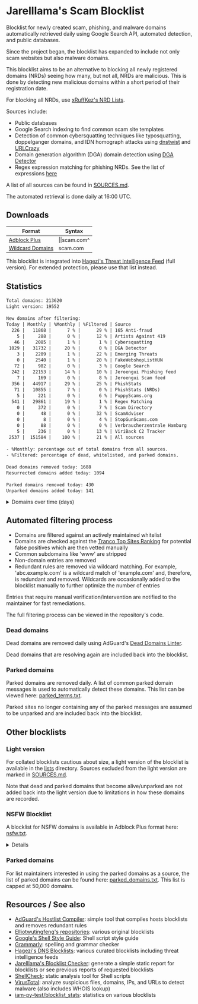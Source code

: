 # Jarelllama's Scam Blocklist

Blocklist for newly created scam, phishing, and malware domains automatically retrieved daily using Google Search API, automated detection, and public databases.

Since the project began, the blocklist has expanded to include not only scam websites but also malware domains.

This blocklist aims to be an alternative to blocking all newly registered domains (NRDs) seeing how many, but not all, NRDs are malicious. This is done by detecting new malicious domains within a short period of their registration date.

For blocking all NRDs, use [xRuffKez's NRD Lists](https://github.com/xRuffKez/NRD).

Sources include:

- Public databases
- Google Search indexing to find common scam site templates
- Detection of common cybersquatting techniques like typosquatting, doppelganger domains, and IDN homograph attacks using [dnstwist](https://github.com/elceef/dnstwist) and [URLCrazy](https://github.com/urbanadventurer/urlcrazy)
- Domain generation algorithm (DGA) domain detection using [DGA Detector](https://github.com/exp0se/dga_detector)
- Regex expression matching for phishing NRDs. See the list of expressions [here](https://github.com/jarelllama/Scam-Blocklist/blob/main/config/phishing_targets.csv)

A list of all sources can be found in [SOURCES.md](https://github.com/jarelllama/Scam-Blocklist/blob/main/SOURCES.md).

The automated retrieval is done daily at 16:00 UTC.

## Downloads

| Format | Syntax |
| --- | --- |
| [Adblock Plus](https://raw.githubusercontent.com/jarelllama/Scam-Blocklist/main/lists/adblock/scams.txt) | \|\|scam.com^ |
| [Wildcard Domains](https://raw.githubusercontent.com/jarelllama/Scam-Blocklist/main/lists/wildcard_domains/scams.txt) | scam.com |

This blocklist is integrated into [Hagezi's Threat Intelligence Feed](https://github.com/hagezi/dns-blocklists?tab=readme-ov-file#tif) (full version). For extended protection, please use that list instead.

## Statistics

``` text
Total domains: 213620
Light version: 19552

New domains after filtering:
Today | Monthly | %Monthly | %Filtered | Source
  226 |   11868 |      7 % |      29 % | 165 Anti-fraud
    5 |     288 |      0 % |      12 % | Artists Against 419
   46 |    2085 |      1 % |       1 % | Cybersquatting
 1029 |   31732 |     20 % |       0 % | DGA Detector
    3 |    2209 |      1 % |      22 % | Emerging Threats
    0 |    2540 |      1 % |      20 % | FakeWebshopListHUN
   72 |     982 |      0 % |       3 % | Google Search
  242 |   22153 |     14 % |      10 % | Jeroengui Phishing feed
    7 |     169 |      0 % |       8 % | Jeroengui Scam feed
  356 |   44917 |     29 % |      25 % | PhishStats
   71 |   10855 |      7 % |       0 % | PhishStats (NRDs)
    5 |     221 |      0 % |       6 % | PuppyScams.org
  541 |   29861 |     19 % |       1 % | Regex Matching
    0 |     372 |      0 % |       7 % | Scam Directory
    0 |      48 |      0 % |      32 % | ScamAdviser
    0 |       8 |      0 % |       4 % | StopGunScams.com
    0 |      88 |      0 % |       0 % | Verbraucherzentrale Hamburg
    5 |     236 |      0 % |      13 % | ViriBack C2 Tracker
 2537 |  151584 |    100 % |      21 % | All sources

- %Monthly: percentage out of total domains from all sources.
- %Filtered: percentage of dead, whitelisted, and parked domains.

Dead domains removed today: 1688
Resurrected domains added today: 1094

Parked domains removed today: 430
Unparked domains added today: 141
```

<details>
<summary>Domains over time (days)</summary>

![Domains over time](https://raw.githubusercontent.com/iam-py-test/blocklist_stats/main/stats/Jarelllamas_Scam_Blocklist.png)

Courtesy of iam-py-test/blocklist_stats.
</details>

## Automated filtering process

- Domains are filtered against an actively maintained whitelist
- Domains are checked against the [Tranco Top Sites Ranking](https://tranco-list.eu/) for potential false positives which are then vetted manually
- Common subdomains like 'www' are stripped
- Non-domain entries are removed
- Redundant rules are removed via wildcard matching. For example, 'abc.example.com' is a wildcard match of 'example.com' and, therefore, is redundant and removed. Wildcards are occasionally added to the blocklist manually to further optimize the number of entries

Entries that require manual verification/intervention are notified to the maintainer for fast remediations.

The full filtering process can be viewed in the repository's code.

### Dead domains

Dead domains are removed daily using AdGuard's [Dead Domains Linter](https://github.com/AdguardTeam/DeadDomainsLinter).

Dead domains that are resolving again are included back into the blocklist.

### Parked domains

Parked domains are removed daily. A list of common parked domain messages is used to automatically detect these domains. This list can be viewed here: [parked_terms.txt](https://github.com/jarelllama/Scam-Blocklist/blob/main/config/parked_terms.txt).

Parked sites no longer containing any of the parked messages are assumed to be unparked and are included back into the blocklist.

## Other blocklists

### Light version

For collated blocklists cautious about size, a light version of the blocklist is available in the [lists](https://github.com/jarelllama/Scam-Blocklist/tree/main/lists) directory. Sources excluded from the light version are marked in [SOURCES.md](https://github.com/jarelllama/Scam-Blocklist/blob/main/).

Note that dead and parked domains that become alive/unparked are not added back into the light version due to limitations in how these domains are recorded.

### NSFW Blocklist

A blocklist for NSFW domains is available in Adblock Plus format here:
[nsfw.txt](https://raw.githubusercontent.com/jarelllama/Scam-Blocklist/main/lists/adblock/nsfw.txt).

<details>
<summary>Details</summary>
<ul>
<li>Domains are automatically retrieved from the Tranco Top Sites Ranking daily</li>
<li>Dead domains are removed daily</li>
<li>Note that resurrected domains are not added back</li>
<li>Note that parked domains are not checked for</li>
</ul>
Total domains: 12723
<br>
<br>
This blocklist does not just include adult videos, but also NSFW content of the artistic variety (rule34, illustrations, etc).
</details>

### Parked domains

For list maintainers interested in using the parked domains as a source, the list of parked domains can be found here: [parked_domains.txt](https://github.com/jarelllama/Scam-Blocklist/blob/main/data/parked_domains.txt). This list is capped at 50,000 domains.

## Resources / See also

- [AdGuard's Hostlist Compiler](https://github.com/AdguardTeam/HostlistCompiler): simple tool that compiles hosts blocklists and removes redundant rules
- [Elliotwutingfeng's repositories](https://github.com/elliotwutingfeng?tab=repositories): various original blocklists
- [Google's Shell Style Guide](https://google.github.io/styleguide/shellguide.html): Shell script style guide
- [Grammarly](https://grammarly.com/): spelling and grammar checker
- [Hagezi's DNS Blocklists](https://github.com/hagezi/dns-blocklists): various curated blocklists including threat intelligence feeds
- [Jarelllama's Blocklist Checker](https://github.com/jarelllama/Blocklist-Checker): generate a simple static report for blocklists or see previous reports of requested blocklists
- [ShellCheck](https://github.com/koalaman/shellcheck): static analysis tool for Shell scripts
- [VirusTotal](https://www.virustotal.com/): analyze suspicious files, domains, IPs, and URLs to detect malware (also includes WHOIS lookup)
- [iam-py-test/blocklist_stats](https://github.com/iam-py-test/blocklist_stats): statistics on various blocklists
